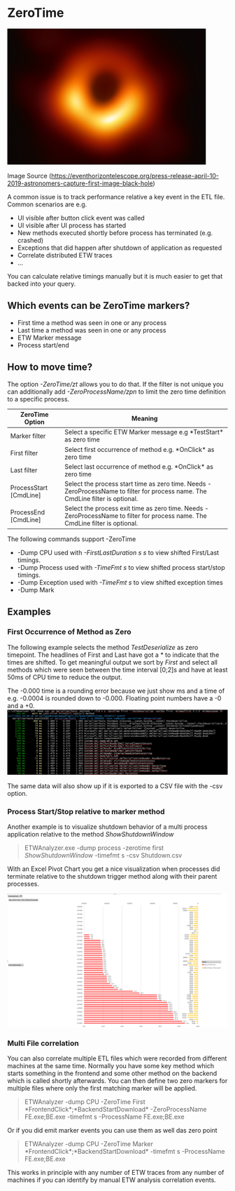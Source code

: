 # ZeroTime

![](Images/EventHorizon20190410-78m.png)

Image Source (https://eventhorizontelescope.org/press-release-april-10-2019-astronomers-capture-first-image-black-hole)

A common issue is to track performance relative a key event in the ETL file. Common scenarios are e.g. 
- UI visible after button click event was called
- UI visible after UI process has started
- New methods executed shortly before process has terminated (e.g. crashed)
- Exceptions that did happen after shutdown of application as requested
- Correlate distributed ETW traces
- ...

You can calculate relative timings manually but it is much easier to get that backed into your query. 

## Which events can be ZeroTime markers?
- First time a method was seen in one or any process
- Last time a method was seen in one or any process
- ETW Marker message
- Process start/end 

## How to move time?
The option *-ZeroTime/zt* allows you to do that. If the filter is not unique you can additionally add *-ZeroProcessName/zpn* to limit the zero time
definition to a specific process. 

| ZeroTime Option| Meaning |
| -----------  | ----------- 
| Marker       filter   |  Select a specific ETW Marker message e.g \*TestStart\* as zero time
| First        filter   |  Select first occurrence of method e.g. \*OnClick\* as zero time|
| Last         filter   |  Select last occurrence of method e.g. \*OnClick\* as zero time
| ProcessStart [CmdLine]|  Select the process start time as zero time. Needs -ZeroProcessName to filter for process name. The CmdLine filter is optional.
| ProcessEnd   [CmdLine]|  Select the process exit time as zero time. Needs -ZeroProcessName to filter for process name. The CmdLine filter is optional.

The following commands support -ZeroTime 
- -Dump CPU used with *-FirstLastDuration s s* to view shifted First/Last timings. 
- -Dump Process used with *-TimeFmt s* to view shifted process start/stop timings.
- -Dump Exception used with *-TimeFmt s* to view shifted exception times
- -Dump Mark

## Examples

### First Occurrence of Method as Zero
The following example selects the method *TestDeserialize* as zero timepoint. The headlines of First and Last have got a \* 
to indicate that the times are shifted.
To get meaningful output we sort by *First* and select all methods which were seen between the time interval [0;2]s and
have at least 50ms of CPU time to reduce the output. 

The -0.000 time is a rounding error because we just show ms and a time of e.g. -0.0004 
is rounded down to -0.000. Floating point numbers have a -0 and a +0. 
![](Images/DumpCPU_ZeroTime.png "Dump CPU ZeroTime")

The same data will also show up if it is exported to a CSV file with the -csv option.

### Process Start/Stop relative to marker method
Another example is to visualize shutdown behavior of a multi process application relative to the method *ShowShutdownWindow*

>ETWAnalyzer.exe -dump process -zerotime first *ShowShutdownWindow*  -timefmt s -csv Shutdown.csv

With an Excel Pivot Chart you get a nice visualization when processes did terminate relative to the shutdown trigger method along with their parent processes.

![](Images/ZeroShutdownMetric.png)

### Multi File correlation

You can also correlate multiple ETL files which were recorded from different machines at the same time.
Normally you have some key method which starts something in the frontend and some other method on the backend which 
is called shortly afterwards. You can then define two zero markers for multiple files where only the first matching 
marker will be applied. 

>ETWAnalyzer -dump CPU -ZeroTime First \*FrontendClick\*;\*BackendStartDownload\* -ZeroProcessName FE.exe;BE.exe -timefmt s -ProcessName FE.exe;BE.exe 

Or if you did emit marker events you can use them as well das zero point

>ETWAnalyzer -dump CPU -ZeroTime Marker \*FrontendClick\*;\*BackendStartDownload\*  -timefmt s -ProcessName FE.exe;BE.exe 

This works in principle with any number of ETW traces from any number of machines if you can identify by manual ETW analysis correlation events.
